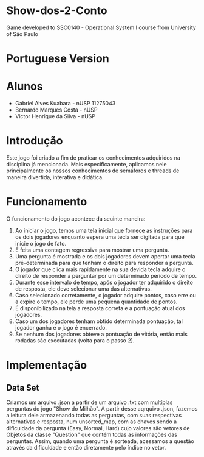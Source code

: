 # Show-dos-2-Conto
Game developed to SSC0140 - Operational System I course from University of São Paulo

# Portuguese Version

# Alunos
* Gabriel Alves Kuabara - nUSP 11275043
* Bernardo Marques Costa - nUSP 
* Victor Henrique da Silva - nUSP

# Introdução
Este jogo foi criado a fim de praticar os conhecimentos adquiridos na disciplina já mencionada. Mais especificamente, aplicamos nele principalmente os nossos conhecimentos de semáforos e threads de maneira divertida, interativa e didática.

# Funcionamento
O funcionamento do jogo acontece da seuinte maneira:
1. Ao iniciar o jogo, temos uma tela inicial que fornece as instruções para os dois jogadores enquanto espera uma tecla ser digitada para que inicie o jogo de fato.
2. É feita uma contagem regressiva para mostrar uma pergunta.
3. Uma pergunta é mostrada e os dois jogadores devem apertar uma tecla pré-determinada para que tenham o direito para responder a pergunta.
4. O jogador que clica mais rapidamente na sua devida tecla adquire o direito de responder a perguntar por um determinado período de tempo.
5. Durante esse intervalo de tempo, após o jogador ter adquirido o direito de resposta, ele deve selecionar uma das alternativas.
6. Caso selecionado corretamente, o jogador adquire pontos, caso erre ou a expire o tempo, ele perde uma pequena quantidade de pontos.
7. É disponibilizado na tela a resposta correta e a pontuação atual dos jogadores.
8. Caso um dos jogadores tenham obtido determinada pontuação, tal jogador ganha e o jogo é encerrado.
9. Se nenhum dos jogadores obteve a pontuação de vitória, então mais rodadas são executadas (volta para o passo 2).

# Implementação

## Data Set
Criamos um arquivo .json a partir de um arquivo .txt com multíplas perguntas do jogo "Show do Milhão". A partir desse aqrquivo .json, fazemos a leitura dele armazenando todas as perguntas, com suas respectivas alternativas e resposta, num unsorted_map, com as chaves sendo a dificuldade da pergunta (Easy, Normal, Hard) cujo valores são vetores de Objetos da classe "Question" que contém todas as informações das perguntas. Assim, quando uma pergunta é sorteada, acessamos a questão através da dificuldade e então diretamente pelo índice no vetor.